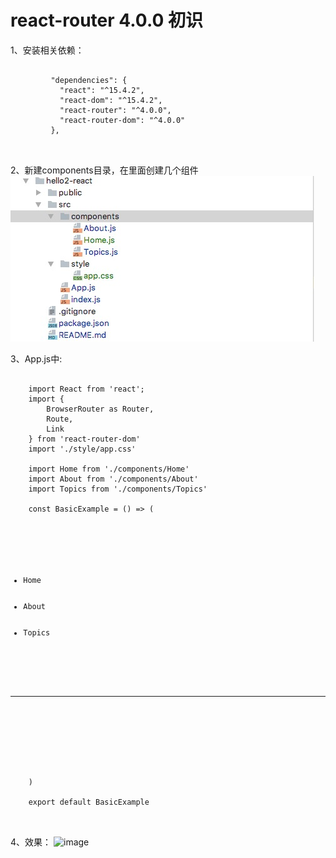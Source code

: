 # react-router 4.0.0 初识
  1、安装相关依赖：
  <pre>
      <code>
         "dependencies": {
           "react": "^15.4.2",
           "react-dom": "^15.4.2",
           "react-router": "^4.0.0",
           "react-router-dom": "^4.0.0"
         },
      </code>
  </pre>
  
  2、新建components目录，在里面创建几个组件
  ![image](https://github.com/jiekekeji/MReactWebpack/blob/master/hello2-react/public/img1.png)
  
  3、App.js中:
  
  <pre>
    <code>
    import React from 'react';
    import {
        BrowserRouter as Router,
        Route,
        Link
    } from 'react-router-dom'
    import './style/app.css'
    
    import Home from './components/Home'
    import About from './components/About'
    import Topics from './components/Topics'
    
    const BasicExample = () => (
        <Router>
            <div>
                <ul>
                    <li><Link to="/">Home</Link></li>
                    <li><Link to="/about">About</Link></li>
                    <li><Link to="/topics">Topics</Link></li>
                </ul>
    
                <hr/>
    
                <Route exact path="/" component={Home}/>
                <Route path="/about" component={About}/>
                <Route path="/topics" component={Topics}/>
            </div>
        </Router>
    )
    
    export default BasicExample
    </code>
  </pre>
  
  4、效果：
  ![image](https://github.com/jiekekeji/MReactWebpack/blob/master/hello2-react/public/img2.png)